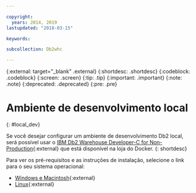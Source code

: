```yaml
---

copyright:
  years: 2014, 2019
lastupdated: "2018-03-15"

keywords:

subcollection: Db2whc

---
```


<!-- Attribute definitions --> 
{:external: target="_blank" .external}
{:shortdesc: .shortdesc}
{:codeblock: .codeblock}
{:screen: .screen}
{:tip: .tip}
{:important: .important}
{:note: .note}
{:deprecated: .deprecated}
{:pre: .pre}

# Ambiente de desenvolvimento local
{: #local_dev}

Se você desejar configurar um ambiente de desenvolvimento Db2 local, será possível usar o [IBM Db2 Warehouse Developer-C for Non-Production](https://store.docker.com/images/ibm-db2-warehouse-dev){:external} que está disponível na loja do Docker.
{: shortdesc}

Para ver os pré-requisitos e as instruções de instalação, selecione o link para o seu sistema operacional: 

- [Windows e Macintosh](https://www.ibm.com/support/knowledgecenter/en/SS6NHC/com.ibm.swg.im.dashdb.doc/admin/local_prereqs-Winmac_using_Linux.html){:external}
- [Linux](https://www.ibm.com/support/knowledgecenter/en/SS6NHC/com.ibm.swg.im.dashdb.doc/admin/local_prereqs-Linux.html){:external}
